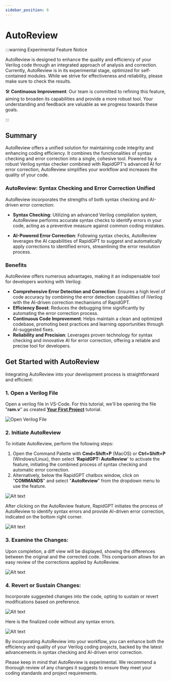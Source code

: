 ```yaml
---
sidebar_position: 6
---
```


# AutoReview

:::warning Experimental Feature Notice

AutoReview is designed to enhance the quality and efficiency of your Verilog code through an integrated approach of analysis and correction. Currently, AutoReview is in its experimental stage, optimized for self-contained modules. While we strive for effectiveness and reliability, please make sure to check the results.

🛠️ **Continuous Improvement**: Our team is committed to refining this feature, aiming to broaden its capabilities and provide a more robust tool. Your understanding and feedback are valuable as we progress towards these goals.

:::

## Summary
AutoReview offers a unified solution for maintaining code integrity and enhancing coding efficiency. It combines the functionalities of syntax checking and error correction into a single, cohesive tool. Powered by a robust Verilog syntax checker combined with RapidGPT's advanced AI for error correction, AutoReview simplifies your workflow and increases the quality of your code.

### AutoReview: Syntax Checking and Error Correction Unified

AutoReview incorporates the strengths of both syntax checking and AI-driven error correction:

- **Syntax Checking**: Utilizing an advanced Verilog compilation system, AutoReview performs accurate syntax checks to identify errors in your code, acting as a preventive measure against common coding mistakes.
  
- **AI-Powered Error Correction**: Following syntax checks, AutoReview leverages the AI capabilities of RapidGPT to suggest and automatically apply corrections to identified errors, streamlining the error resolution process.

### Benefits
AutoReview offers numerous advantages, making it an indispensable tool for developers working with Verilog:

- **Comprehensive Error Detection and Correction**: Ensures a high level of code accuracy by combining the error detection capabilities of iVerilog with the AI-driven correction mechanisms of RapidGPT.
- **Efficiency Boost**: Reduces the debugging time significantly by automating the error correction process.
- **Continuous Code Improvement**: Helps maintain a clean and optimized codebase, promoting best practices and learning opportunities through AI-suggested fixes.
- **Reliability and Precision**: Leverages proven technology for syntax checking and innovative AI for error correction, offering a reliable and precise tool for developers.

## Get Started with AutoReview

Integrating AutoReview into your development process is straightforward and efficient:

### 1. Open a Verilog File
Open a verilog file in VS-Code. For this tutorial, we'll be opening the file "**ram.v**" as created **[Your First Project](https://docs.primis.ai/tutorials/your-first-project/your-first-project.md)** tutorial.

![Open Verilog File](/img/docs/autoreview-images/Step1.png)

### 2. Initiate AutoReview
To initiate AutoReview, perform the following steps:

1. Open the Command Palette with **Cmd+Shift+P** (MacOS) or **Ctrl+Shift+P** (Windows/Linux), then select '**RapidGPT: AutoReview**' to activate the feature, initiating the combined process of syntax checking and automatic error correction. 
2. Alternatively, below the RapidGPT chatbox window, click on "**COMMANDS**" and select "**AutoReview**" from the dropdown menu to use the feature. 

![Alt text](/img/docs/autoreview-images/Step2.png)

After clicking on the AutoReview feature, RapidGPT initiates the process of AutoReview to identify syntax errors and provide AI-driven error correction, indicated on the bottom right corner.

![Alt text](/img/docs/autoreview-images/Step3.png)

### 3. Examine the Changes:
 Upon completion, a diff view will be displayed, showing the differences between the original and the corrected code. This comparison allows for an easy review of the corrections applied by AutoReview.

![Alt text](/img/docs/autoreview-images/Step4.png)

### 4. Revert or Sustain Changes: 
 Incorporate suggested changes into the code, opting to sustain or revert modifications based on preference. 

![Alt text](/img/docs/autoreview-images/Step5.png)

 Here is the finalized code without any syntax errors.
 
![Alt text](/img/docs/autoreview-images/step6.png)

By incorporating AutoReview into your workflow, you can enhance both the efficiency and quality of your Verilog coding projects, backed by the latest advancements in syntax checking and AI-driven error correction.

Please keep in mind that AutoReview is experimental. We recommend a thorough review of any changes it suggests to ensure they meet your coding standards and project requirements.
